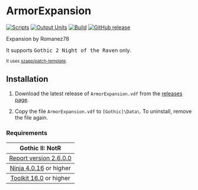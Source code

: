 # ArmorExpansion

[![Scripts](https://github.com/Romanez78/ArmorExpansion/actions/workflows/scripts.yml/badge.svg)](https://github.com/Romanez78/ArmorExpansion/actions/workflows/scripts.yml)
[![Output Units](https://github.com/Romanez78/ArmorExpansion/actions/workflows/ou.yml/badge.svg)](https://github.com/Romanez78/ArmorExpansion/actions/workflows/ou.yml)<!--
 [![Validation](https://github.com/Romanez78/ArmorExpansion/actions/workflows/validation.yml/badge.svg)](https://github.com/Romanez78/ArmorExpansion/actions/workflows/validation.yml) -->
[![Build](https://github.com/Romanez78/ArmorExpansion/actions/workflows/build.yml/badge.svg)](https://github.com/Romanez78/ArmorExpansion/actions/workflows/build.yml)
[![GitHub release](https://img.shields.io/github/v/release/Romanez78/ArmorExpansion.svg)](https://github.com/Romanez78/ArmorExpansion/releases/latest)  
<!-- [![World of Gothic](https://raw.githubusercontent.com/szapp/patch-template/main/.github/actions/initialization/badges/wog.svg)](https://www.worldofgothic.de/dl/download_XXXX.htm) -->
<!-- [![Spine](https://raw.githubusercontent.com/szapp/patch-template/main/.github/actions/initialization/badges/spine.svg)](https://clockwork-origins.com/spine) -->
<!-- [![Steam workshop](https://img.shields.io/badge/steam-workshop-2a3f5a?logo=steam&labelColor=1b2838)](https://steamcommunity.com/sharedfiles/filedetails/?id=XXXXXXXXXX) -->

Expansion by Romanez78

It supports <kbd>Gothic 2 Night of the Raven</kbd> only.

<sup>It uses [szapp/patch-template](https://github.com/szapp/patch-template).</sup>

## Installation

1. Download the latest release of `ArmorExpansion.vdf` from the [releases page](https://github.com/Romanez78/ArmorExpansion/releases/latest).

2. Copy the file `ArmorExpansion.vdf` to `[Gothic]\Data\`. To uninstall, remove the file again.

<!--
The patch is also available on
- [World of Gothic](https://www.worldofgothic.de/dl/download_XXXX.htm) | [Forum thread](https://forum.worldofplayers.de/forum/threads/XXXXXXX)
- [Spine Mod-Manager](https://clockwork-origins.com/spine/)
- [Steam Workshop Gothic 1](https://steamcommunity.com/sharedfiles/filedetails/?id=XXXXXXXXXX)
-->

### Requirements

<table><thead><tr><th>Gothic II: NotR</th></tr></thead>
<tbody><tr><td><a href="https://www.worldofgothic.de/dl/download_278.htm">Report version 2.6.0.0</a></td></tr></tbody>
<tbody><tr><td colspan="1" align="center"><a href="https://github.com/szapp/Ninja">Ninja 4.0.16</a> or higher</td></tr></tbody>
<tbody><tr><td colspan="1" align="center"><a href="https://github.com/szapp/Toolkit">Toolkit 16.0</a> or higher</td></tr></tbody></table>

<!--

If you are interested in writing your own patch, please do not copy this patch!
Instead refer to the PATCH TEMPLATE to build a foundation that is customized to your needs!
The patch template can found at https://github.com/szapp/patch-template.

-->
